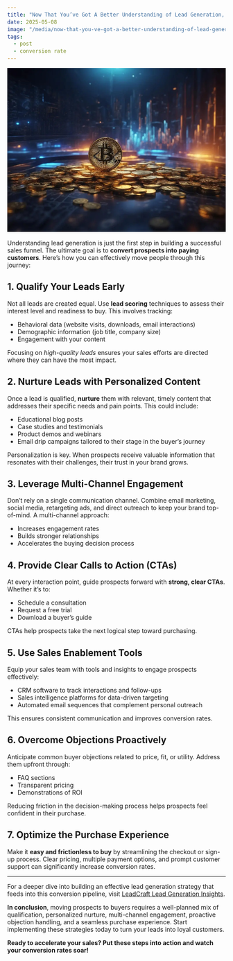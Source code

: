 ```yaml
---
title: "Now That You’ve Got A Better Understanding of Lead Generation, How Can You Start to Move People From Prospect to Buyer?"
date: 2025-05-08
image: "/media/now-that-you-ve-got-a-better-understanding-of-lead-generation-how-can-you-start-to-move-people-from-prospect-to-buyer.webp"
tags:
  - post
  - conversion rate
---
```


![Now That You’ve Got A Better Understanding of Lead Generation, How Can You Start to Move People From Prospect to Buyer?](/media/now-that-you-ve-got-a-better-understanding-of-lead-generation-how-can-you-start-to-move-people-from-prospect-to-buyer.webp)

Understanding lead generation is just the first step in building a successful sales funnel. The ultimate goal is to **convert prospects into paying customers**. Here’s how you can effectively move people through this journey:

## 1. Qualify Your Leads Early

Not all leads are created equal. Use **lead scoring** techniques to assess their interest level and readiness to buy. This involves tracking:

- Behavioral data (website visits, downloads, email interactions)
- Demographic information (job title, company size)
- Engagement with your content

Focusing on *high-quality leads* ensures your sales efforts are directed where they can have the most impact.

## 2. Nurture Leads with Personalized Content

Once a lead is qualified, **nurture** them with relevant, timely content that addresses their specific needs and pain points. This could include:

- Educational blog posts
- Case studies and testimonials
- Product demos and webinars
- Email drip campaigns tailored to their stage in the buyer’s journey

Personalization is key. When prospects receive valuable information that resonates with their challenges, their trust in your brand grows.

## 3. Leverage Multi-Channel Engagement

Don’t rely on a single communication channel. Combine email marketing, social media, retargeting ads, and direct outreach to keep your brand top-of-mind. A multi-channel approach:

- Increases engagement rates
- Builds stronger relationships
- Accelerates the buying decision process

## 4. Provide Clear Calls to Action (CTAs)

At every interaction point, guide prospects forward with **strong, clear CTAs**. Whether it’s to:

- Schedule a consultation
- Request a free trial
- Download a buyer’s guide

CTAs help prospects take the next logical step toward purchasing.

## 5. Use Sales Enablement Tools

Equip your sales team with tools and insights to engage prospects effectively:

- CRM software to track interactions and follow-ups
- Sales intelligence platforms for data-driven targeting
- Automated email sequences that complement personal outreach

This ensures consistent communication and improves conversion rates.

## 6. Overcome Objections Proactively

Anticipate common buyer objections related to price, fit, or utility. Address them upfront through:

- FAQ sections
- Transparent pricing
- Demonstrations of ROI

Reducing friction in the decision-making process helps prospects feel confident in their purchase.

## 7. Optimize the Purchase Experience

Make it **easy and frictionless to buy** by streamlining the checkout or sign-up process. Clear pricing, multiple payment options, and prompt customer support can significantly increase conversion rates.

---

For a deeper dive into building an effective lead generation strategy that feeds into this conversion pipeline, visit [LeadCraft Lead Generation Insights](https://leadcraftr.com/posts/lead-generation/).

**In conclusion**, moving prospects to buyers requires a well-planned mix of qualification, personalized nurture, multi-channel engagement, proactive objection handling, and a seamless purchase experience. Start implementing these strategies today to turn your leads into loyal customers.

**Ready to accelerate your sales? Put these steps into action and watch your conversion rates soar!**
